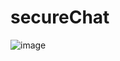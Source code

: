 # secureChat
![image](https://github.com/danyawfwby/secureChat/assets/76470847/7cde21a9-bd9f-415e-b5eb-4992db3d260a)
